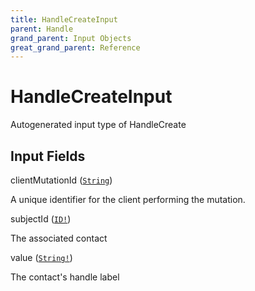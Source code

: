 ```yaml
---
title: HandleCreateInput
parent: Handle
grand_parent: Input Objects
great_grand_parent: Reference
---
```


<h1>HandleCreateInput</h1>

Autogenerated input type of HandleCreate

<h2>Input Fields</h2>

<div class="field-entry ">
  <span id="client_mutation_id" class="field-name anchored">clientMutationId (<code><a href="/docs/reference/scalar/string">String</a></code>)</span>

  <div class="description-wrapper">
   <p>A unique identifier for the client performing the mutation.</p>

  </div>
</div>

<div class="field-entry ">
  <span id="subject_id" class="field-name anchored">subjectId (<code><a href="/docs/reference/scalar/id">ID!</a></code>)</span>

  <div class="description-wrapper">
   <p>The associated contact</p>

  </div>
</div>

<div class="field-entry ">
  <span id="value" class="field-name anchored">value (<code><a href="/docs/reference/scalar/string">String!</a></code>)</span>

  <div class="description-wrapper">
   <p>The contact's handle label</p>

  </div>
</div>

